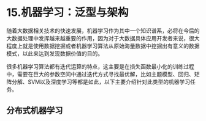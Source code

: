 # 15.机器学习：泛型与架构

随着大数据相关技术的快速发展，机器学习作为其中一个知识谱系，必将在今后的大数据处理中发挥越来越重要的作用，因为对于大数据具体应用开发者来说，很大程度上就是使用数据挖掘或者机器学习算法从原始海量数据中挖掘出有意义的数据模式，以此来达到发现数据价值的目的。

很多机器学习算法都有迭代运算的特点，这主要是在损失函数最小化的训练过程中，需要在巨大的参数空间中通过迭代方式寻找最优解，比如主题模型、回归、矩阵分解、SVM以及深度学习等都是如此，以下主要介绍针对此类型的机器学习任务。

## 分布式机器学习

